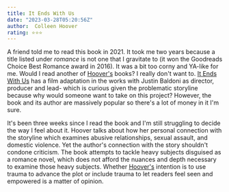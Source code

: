 ```yaml
---
title: It Ends With Us
date: "2023-03-28T05:20:56Z"
author:  Colleen Hoover
rating: ⭐⭐⭐
---
```


A friend told me to read this book in 2021. It took me two years because a title listed under <i>romance</i> is not one that I gravitate to (it won the Goodreads Choice Best Romance award in 2016). It was a bit too corny and YA-like for me. Would I read another of <a href="https://www.goodreads.com/author/show/5430144.Colleen_Hoover">Hoover's</a> books? I really don't want to. <a href="https://www.goodreads.com/book/show/27362503-it-ends-with-us">It Ends With Us</a> has a film adaptation in the works with Justin Baldoni as director, producer and lead- which is curious given the problematic storyline because why would someone want to take on this project? However, the book and its author are massively popular so there's a lot of money in it I'm sure.

It's been three weeks since I read the book and I'm still struggling to decide the way I feel about it. Hoover talks about how her personal connection with the storyline which examines abusive relationships, sexual assault, and domestic violence. Yet the author's connection with the story shouldn't condone criticism. The book attempts to tackle heavy subjects disguised as a romance novel, which does not afford the nuances and depth necessary to examine those heavy subjects. Whether <a href="https://www.goodreads.com/author/show/5430144.Colleen_Hoover">Hoover's</a> intention is to use trauma to advance the plot or include trauma to let readers feel seen and empowered is a matter of opinion.    